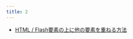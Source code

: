 ```yaml
---
title: 2
---
```



- [HTML / Flash要素の上に他の要素を重ねる方法](./../../../../d/2009/02/07/Firefox_で_Flash_要素の上に他の要素を重ねる方法.md)




